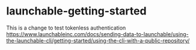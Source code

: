 # launchable-getting-started

This is a change to test tokenless authentication
https://www.launchableinc.com/docs/sending-data-to-launchable/using-the-launchable-cli/getting-started/using-the-cli-with-a-public-repository/
